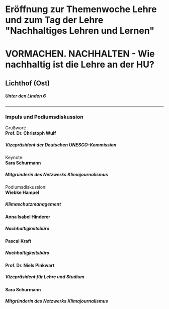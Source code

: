 # Eröffnung zur Themenwoche Lehre und zum Tag der Lehre "Nachhaltiges Lehren und Lernen" 
# VORMACHEN. NACHHALTEN - Wie nachhaltig ist die Lehre an der HU?   
## Lichthof (Ost)  
##### Unter den Linden 6
---
### Impuls und Podiumsdiskussion
Grußwort: \
**Prof. Dr. Christoph Wulf**  
##### Vizepräsident der Deutschen UNESCO-Kommission
Keynote: \
**Sara Schurmann**  
##### Mitgründerin des Netzwerks Klimajournalismus
Podiumsdiskussion: \
**Wiebke Hampel**  
##### Klimaschutzmanagement
**Anna Isabel Hinderer**  
##### Nachhaltigkeitsbüro
**Pascal Kraft**  
##### Nachhaltigkeitsbüro
**Prof. Dr. Niels Pinkwart**  
##### Vizepräsident für Lehre und Studium
**Sara Schurmann**  
##### Mitgründerin des Netzwerks Klimajournalismus
